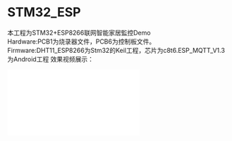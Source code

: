 # STM32_ESP
本工程为STM32+ESP8266联网智能家居監控Demo  
Hardware:PCB1为烧录器文件，PCB6为控制板文件。  
Firmware:DHT11_ESP8266为Stm32的Keil工程，芯片为c8t6.ESP_MQTT_V1.3为Android工程
效果视频展示：
<iframe src="//player.bilibili.com/player.html?aid=953195535&bvid=BV1fs4y1g7KP&cid=1114901818&page=1" scrolling="no" border="0" frameborder="no" framespacing="0" allowfullscreen="true"> </iframe>
